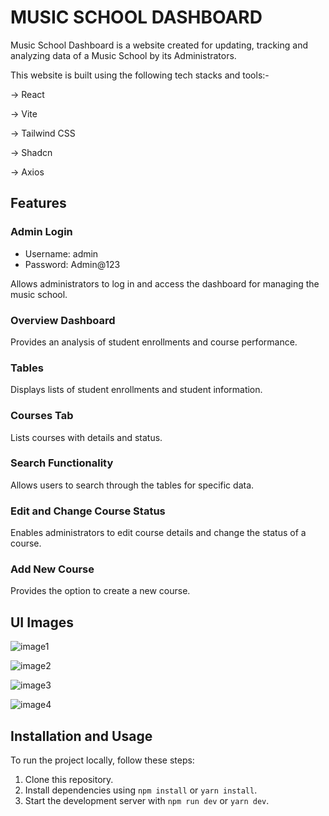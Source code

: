 # MUSIC SCHOOL DASHBOARD

Music School Dashboard is a website created for updating, tracking and analyzing data of a Music School by its Administrators.

This website is built using the following tech stacks and tools:-

-> React

-> Vite

-> Tailwind CSS

-> Shadcn

-> Axios

## Features

### Admin Login

- Username: admin
- Password: Admin@123

Allows administrators to log in and access the dashboard for managing the music school.

### Overview Dashboard

Provides an analysis of student enrollments and course performance.

### Tables

Displays lists of student enrollments and student information.

### Courses Tab

Lists courses with details and status.

### Search Functionality

Allows users to search through the tables for specific data.

### Edit and Change Course Status

Enables administrators to edit course details and change the status of a course.

### Add New Course

Provides the option to create a new course.

## UI Images

![image1](https://github.com/Kini99/Music-School-Dashboard/assets/118278010/61a093ff-aa69-4503-9a2f-3d9ae3f9b498)

![image2](https://github.com/Kini99/Music-School-Dashboard/assets/118278010/f2a30b41-9f7d-4ae8-b850-2937c6cc19a5)

![image3](https://github.com/Kini99/Music-School-Dashboard/assets/118278010/58ae8061-2ec2-4e76-aa57-a04b5988dd33)

![image4](https://github.com/Kini99/Music-School-Dashboard/assets/118278010/11df411d-b536-4cd9-8931-771d3f84ef8f)

## Installation and Usage

To run the project locally, follow these steps:

1. Clone this repository.
2. Install dependencies using `npm install` or `yarn install`.
3. Start the development server with `npm run dev` or `yarn dev`.

